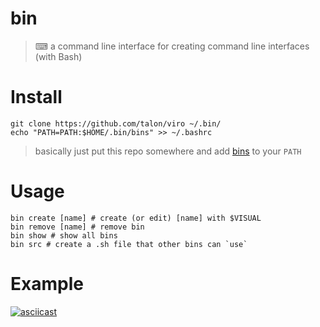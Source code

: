 # bin
> ⌨ a command line interface for creating command line interfaces (with Bash)

# Install

```
git clone https://github.com/talon/viro ~/.bin/
echo "PATH=PATH:$HOME/.bin/bins" >> ~/.bashrc
```
> basically just put this repo somewhere and add [bins](./bins)  to your `PATH`

# Usage

```
bin create [name] # create (or edit) [name] with $VISUAL
bin remove [name] # remove bin
bin show # show all bins
bin src # create a .sh file that other bins can `use`
```

# Example

[![asciicast](https://asciinema.org/a/269730.svg)](https://asciinema.org/a/269730)
